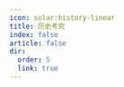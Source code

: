 ```yaml
---
icon: solar:history-linear
title: 历史考究
index: false
article: false
dir:
  order: 5
  link: true
---
```


<Catalog />

